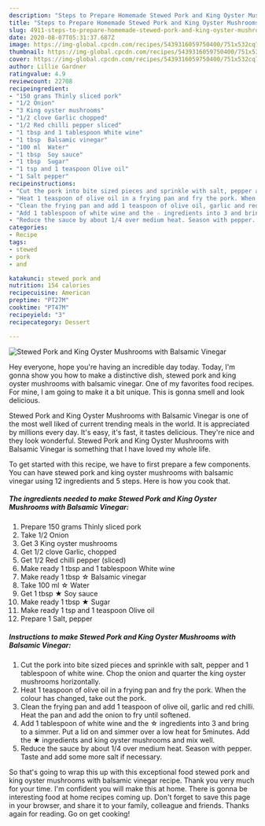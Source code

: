 ```yaml
---
description: "Steps to Prepare Homemade Stewed Pork and King Oyster Mushrooms with Balsamic Vinegar"
title: "Steps to Prepare Homemade Stewed Pork and King Oyster Mushrooms with Balsamic Vinegar"
slug: 4911-steps-to-prepare-homemade-stewed-pork-and-king-oyster-mushrooms-with-balsamic-vinegar
date: 2020-08-07T05:31:37.687Z
image: https://img-global.cpcdn.com/recipes/5439316059750400/751x532cq70/stewed-pork-and-king-oyster-mushrooms-with-balsamic-vinegar-recipe-main-photo.jpg
thumbnail: https://img-global.cpcdn.com/recipes/5439316059750400/751x532cq70/stewed-pork-and-king-oyster-mushrooms-with-balsamic-vinegar-recipe-main-photo.jpg
cover: https://img-global.cpcdn.com/recipes/5439316059750400/751x532cq70/stewed-pork-and-king-oyster-mushrooms-with-balsamic-vinegar-recipe-main-photo.jpg
author: Lillie Gardner
ratingvalue: 4.9
reviewcount: 22708
recipeingredient:
- "150 grams Thinly sliced pork"
- "1/2 Onion"
- "3 King oyster mushrooms"
- "1/2 clove Garlic chopped"
- "1/2 Red chilli pepper sliced"
- "1 tbsp and 1 tablespoon White wine"
- "1 tbsp  Balsamic vinegar"
- "100 ml  Water"
- "1 tbsp  Soy sauce"
- "1 tbsp  Sugar"
- "1 tsp and 1 teaspoon Olive oil"
- "1 Salt pepper"
recipeinstructions:
- "Cut the pork into bite sized pieces and sprinkle with salt, pepper and 1 tablespoon of white wine. Chop the onion and quarter the king oyster mushrooms horizontally."
- "Heat 1 teaspoon of olive oil in a frying pan and fry the pork. When the colour has changed, take out the pork."
- "Clean the frying pan and add 1 teaspoon of olive oil, garlic and red chilli. Heat the pan and add the onion to fry until softened."
- "Add 1 tablespoon of white wine and the ☆ ingredients into 3 and bring to a simmer. Put a lid on and simmer over a low heat for 5minutes. Add the ★ ingredients and king oyster mushrooms and mix well."
- "Reduce the sauce by about 1/4 over medium heat. Season with pepper. Taste and add some more salt if necessary."
categories:
- Recipe
tags:
- stewed
- pork
- and

katakunci: stewed pork and 
nutrition: 154 calories
recipecuisine: American
preptime: "PT27M"
cooktime: "PT47M"
recipeyield: "3"
recipecategory: Dessert

---
```



![Stewed Pork and King Oyster Mushrooms with Balsamic Vinegar](https://img-global.cpcdn.com/recipes/5439316059750400/751x532cq70/stewed-pork-and-king-oyster-mushrooms-with-balsamic-vinegar-recipe-main-photo.jpg)

Hey everyone, hope you're having an incredible day today. Today, I'm gonna show you how to make a distinctive dish, stewed pork and king oyster mushrooms with balsamic vinegar. One of my favorites food recipes. For mine, I am going to make it a bit unique. This is gonna smell and look delicious.

Stewed Pork and King Oyster Mushrooms with Balsamic Vinegar is one of the most well liked of current trending meals in the world. It is appreciated by millions every day. It's easy, it's fast, it tastes delicious. They're nice and they look wonderful. Stewed Pork and King Oyster Mushrooms with Balsamic Vinegar is something that I have loved my whole life.




To get started with this recipe, we have to first prepare a few components. You can have stewed pork and king oyster mushrooms with balsamic vinegar using 12 ingredients and 5 steps. Here is how you cook that.

<!--inarticleads1-->

##### The ingredients needed to make Stewed Pork and King Oyster Mushrooms with Balsamic Vinegar:

1. Prepare 150 grams Thinly sliced pork
1. Take 1/2 Onion
1. Get 3 King oyster mushrooms
1. Get 1/2 clove Garlic, chopped
1. Get 1/2 Red chilli pepper (sliced)
1. Make ready 1 tbsp and 1 tablespoon White wine
1. Make ready 1 tbsp ☆ Balsamic vinegar
1. Take 100 ml ☆ Water
1. Get 1 tbsp ★ Soy sauce
1. Make ready 1 tbsp ★ Sugar
1. Make ready 1 tsp and 1 teaspoon Olive oil
1. Prepare 1 Salt, pepper




<!--inarticleads2-->

##### Instructions to make Stewed Pork and King Oyster Mushrooms with Balsamic Vinegar:

1. Cut the pork into bite sized pieces and sprinkle with salt, pepper and 1 tablespoon of white wine. Chop the onion and quarter the king oyster mushrooms horizontally.
1. Heat 1 teaspoon of olive oil in a frying pan and fry the pork. When the colour has changed, take out the pork.
1. Clean the frying pan and add 1 teaspoon of olive oil, garlic and red chilli. Heat the pan and add the onion to fry until softened.
1. Add 1 tablespoon of white wine and the ☆ ingredients into 3 and bring to a simmer. Put a lid on and simmer over a low heat for 5minutes. Add the ★ ingredients and king oyster mushrooms and mix well.
1. Reduce the sauce by about 1/4 over medium heat. Season with pepper. Taste and add some more salt if necessary.




So that's going to wrap this up with this exceptional food stewed pork and king oyster mushrooms with balsamic vinegar recipe. Thank you very much for your time. I'm confident you will make this at home. There is gonna be interesting food at home recipes coming up. Don't forget to save this page in your browser, and share it to your family, colleague and friends. Thanks again for reading. Go on get cooking!
